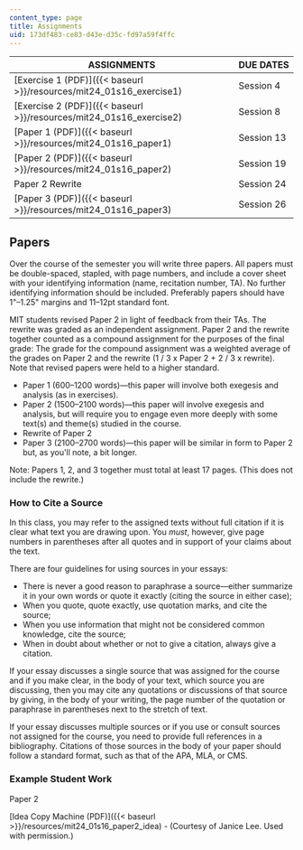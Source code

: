 ```yaml
---
content_type: page
title: Assignments
uid: 173df483-ce83-d43e-d35c-fd97a59f4ffc
---
```


| ASSIGNMENTS | DUE DATES |
| --- | --- |
| [Exercise 1 (PDF)]({{< baseurl >}}/resources/mit24_01s16_exercise1) | Session 4 |
| [Exercise 2 (PDF)]({{< baseurl >}}/resources/mit24_01s16_exercise2) | Session 8 |
| [Paper 1 (PDF)]({{< baseurl >}}/resources/mit24_01s16_paper1) | Session 13 |
| [Paper 2 (PDF)]({{< baseurl >}}/resources/mit24_01s16_paper2) | Session 19 |
| Paper 2 Rewrite | Session 24 |
| [Paper 3 (PDF)]({{< baseurl >}}/resources/mit24_01s16_paper3) | Session 26 

Papers
------

Over the course of the semester you will write three papers. All papers must be double-spaced, stapled, with page numbers, and include a cover sheet with your identifying information (name, recitation number, TA). No further identifying information should be included. Preferably papers should have 1"–1.25" margins and 11–12pt standard font.

MIT students revised Paper 2 in light of feedback from their TAs. The rewrite was graded as an independent assignment. Paper 2 and the rewrite together counted as a compound assignment for the purposes of the final grade: The grade for the compound assignment was a weighted average of the grades on Paper 2 and the rewrite (1 / 3 x Paper 2 + 2 / 3 x rewrite). Note that revised papers were held to a higher standard.

*   Paper 1 (600–1200 words)—this paper will involve both exegesis and analysis (as in exercises).
*   Paper 2 (1500–2100 words)—this paper will involve exegesis and analysis, but will require you to engage even more deeply with some text(s) and theme(s) studied in the course.
*   Rewrite of Paper 2
*   Paper 3 (2100–2700 words)—this paper will be similar in form to Paper 2 but, as you'll note, a bit longer.

Note: Papers 1, 2, and 3 together must total at least 17 pages. (This does not include the rewrite.)

### How to Cite a Source

In this class, you may refer to the assigned texts without full citation if it is clear what text you are drawing upon. You _must_, however, give page numbers in parentheses after all quotes and in support of your claims about the text.

There are four guidelines for using sources in your essays:

*   There is never a good reason to paraphrase a source—either summarize it in your own words or quote it exactly (citing the source in either case);
*   When you quote, quote exactly, use quotation marks, and cite the source;
*   When you use information that might not be considered common knowledge, cite the source;
*   When in doubt about whether or not to give a citation, always give a citation.

If your essay discusses a single source that was assigned for the course and if you make clear, in the body of your text, which source you are discussing, then you may cite any quotations or discussions of that source by giving, in the body of your writing, the page number of the quotation or paraphrase in parentheses next to the stretch of text.

If your essay discusses multiple sources or if you use or consult sources not assigned for the course, you need to provide full references in a bibliography. Citations of those sources in the body of your paper should follow a standard format, such as that of the APA, MLA, or CMS.

### Example Student Work

Paper 2

[Idea Copy Machine (PDF)]({{< baseurl >}}/resources/mit24_01s16_paper2_idea) - (Courtesy of Janice Lee. Used with permission.)